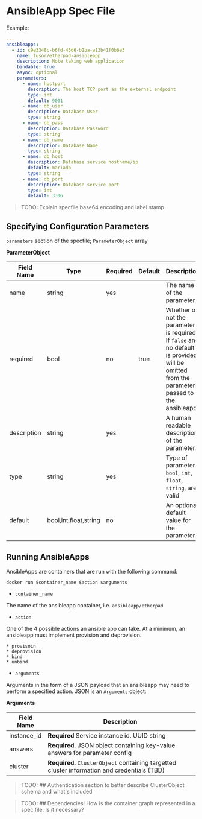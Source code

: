 # AnsibleApp Spec File

Example:

```yaml
---
ansibleapps:
  - id: c9e3348c-b6fd-45d6-b2ba-a13b41f0b6e3
    name: fusor/etherpad-ansibleapp
    description: Note taking web application
    bindable: true
    async: optional
    parameters:
      - name: hostport
        description: The host TCP port as the external endpoint
        type: int
        default: 9001
      - name: db_user
        description: Database User
        type: string
      - name: db_pass
        description: Database Password
        type: string
      - name: db_name
        description: Database Name
        type: string
      - name: db_host
        description: Database service hostname/ip
        default: mariadb
        type: string
      - name: db_port
        description: Database service port
        type: int
        default: 3306
```

> TODO: Explain specfile base64 encoding and label stamp

## Specifying Configuration Parameters

`parameters` section of the specfile; `ParameterObject` array

**ParameterObject**

Field Name | Type | Required | Default | Description
---|---|---|---|---
name | string| yes |  | The name of the parameter.
required| bool | no | true | Whether or not the parameter is required.  If `false` and no default is provided, will be omitted from the parameters passed to the ansibleapp.
description | string | yes | | A human readable description of the parameter.
type | string | yes | | Type of parameter. `bool`, `int`, `float`, `string`, are valid
default | bool,int,float,string|  no | | An optional default value for the parameter.


## Running AnsibleApps

AnsibleApps are containers that are run with the following command:

`docker run $container_name $action $arguments`

* `container_name`

The name of the ansibleapp container, i.e. `ansibleapp/etherpad`

* `action`

One of the 4 possible actions an ansible app can take. At a minimum, an ansibleapp
must implement provision and deprovision.

```
* provisoin
* deprovision
* bind
* unbind
```

* `arguments`

Arguments in the form of a JSON payload that an ansibleapp may need to perform
a specified action. JSON is an `Arguments` object:

**Arguments**

Field Name | Description
---|---
instance_id | **Required** Service instance id. UUID string
answers | **Required.** JSON object containing key-value answers for parameter config
cluster | **Required.** `ClusterObject` containing targetted cluster information and credentials (TBD)

> TODO: ## Authentication section to better describe ClusterObject schema and what's included

> TODO: ## Dependencies! How is the container graph represented in a spec file. Is it necessary?
